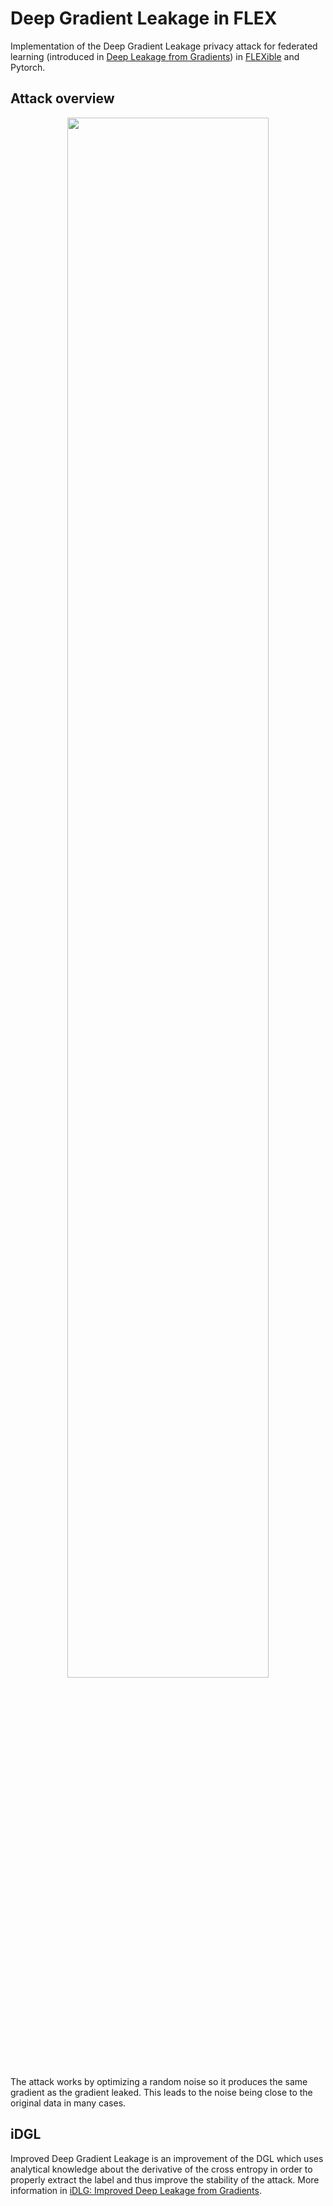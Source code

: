 # Deep Gradient Leakage in FLEX

Implementation of the Deep Gradient Leakage privacy attack for federated learning (introduced in [Deep Leakage from Gradients](https://arxiv.org/abs/1906.08935)) in [FLEXible](https://github.com/FLEXible-FL/FLEXible) and Pytorch.

## Attack overview
<p align="center">
    <img src="https://github.com/mit-han-lab/dlg/blob/master/assets/method.jpg?raw=true" width="80%" />
</p>

The attack works by optimizing a random noise so it produces the same gradient as the gradient leaked. This leads to the noise being close to the original data in many cases.

## iDGL

Improved Deep Gradient Leakage is an improvement of the DGL which uses analytical knowledge about the derivative of the cross entropy in order to properly extract the label and thus improve the stability of the attack. More information in [iDLG: Improved Deep Leakage from Gradients](https://arxiv.org/abs/2001.02610).
